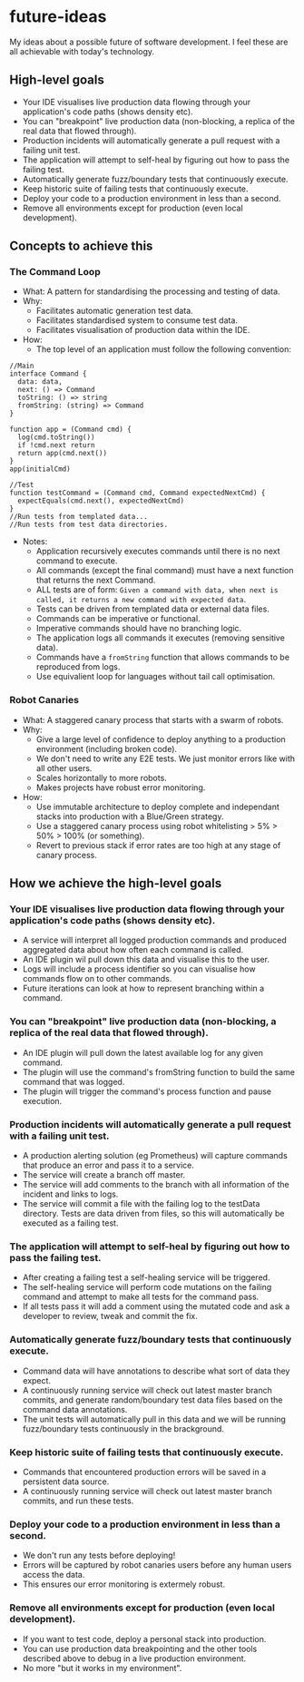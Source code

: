 # future-ideas
My ideas about a possible future of software development. I feel these are all achievable with today's technology.

## High-level goals
* Your IDE visualises live production data flowing through your application's code paths (shows density etc).
* You can "breakpoint" live production data (non-blocking, a replica of the real data that flowed through).
* Production incidents will automatically generate a pull request with a failing unit test.
* The application will attempt to self-heal by figuring out how to pass the failing test.
* Automatically generate fuzz/boundary tests that continuously execute.
* Keep historic suite of failing tests that continuously execute.
* Deploy your code to a production environment in less than a second.
* Remove all environments except for production (even local development).


## Concepts to achieve this

### The Command Loop
* What: A pattern for standardising the processing and testing of data.
* Why: 
  * Facilitates automatic generation test data.
  * Facilitates standardised system to consume test data.
  * Facilitates visualisation of production data within the IDE.
* How: 
  * The top level of an application must follow the following convention:
```
//Main
interface Command {
  data: data,
  next: () => Command
  toString: () => string
  fromString: (string) => Command
}

function app = (Command cmd) {
  log(cmd.toString())
  if !cmd.next return
  return app(cmd.next())
}
app(initialCmd)

//Test
function testCommand = (Command cmd, Command expectedNextCmd) {
  expectEquals(cmd.next(), expectedNextCmd)
}
//Run tests from templated data...
//Run tests from test data directories.
```
* Notes:
  * Application recursively executes commands until there is no next command to execute.
  * All commands (except the final command) must have a next function that returns the next Command.
  * ALL tests are of form: `Given a command with data, when next is called, it returns a new command with expected data`.
  * Tests can be driven from templated data or external data files.
  * Commands can be imperative or functional.
  * Imperative commands should have no branching logic.
  * The application logs all commands it executes (removing sensitive data).
  * Commands have a `fromString` function that allows commands to be reproduced from logs.
  * Use equivalient loop for languages without tail call optimisation.
  
### Robot Canaries
* What: A staggered canary process that starts with a swarm of robots.
* Why:
  * Give a large level of confidence to deploy anything to a production environment (including broken code).
  * We don't need to write any E2E tests. We just monitor errors like with all other users.
  * Scales horizontally to more robots.
  * Makes projects have robust error monitoring.
* How:
  * Use immutable architecture to deploy complete and independant stacks into production with a Blue/Green strategy.
  * Use a staggered canary process using robot whitelisting > 5% > 50% > 100% (or something).
  * Revert to previous stack if error rates are too high at any stage of canary process.


## How we achieve the high-level goals
### Your IDE visualises live production data flowing through your application's code paths (shows density etc).
* A service will interpret all logged production commands and produced aggregated data about how often each command is called.
* An IDE plugin wil pull down this data and visualise this to the user.
* Logs will include a process identifier so you can visualise how commands flow on to other commands.
* Future iterations can look at how to represent branching within a command.

### You can "breakpoint" live production data (non-blocking, a replica of the real data that flowed through).
* An IDE plugin will pull down the latest available log for any given command.
* The plugin will use the command's fromString function to build the same command that was logged.
* The plugin will trigger the command's process function and pause execution.

### Production incidents will automatically generate a pull request with a failing unit test.
* A production alerting solution (eg Prometheus) will capture commands that produce an error and pass it to a service.
* The service will create a branch off master.
* The service will add comments to the branch with all information of the incident and links to logs.
* The service will commit a file with the failing log to the testData directory. Tests are data driven from files, so this will automatically be executed as a failing test.

### The application will attempt to self-heal by figuring out how to pass the failing test.
* After creating a failing test a self-healing service will be triggered.
* The self-healing service will perform code mutations on the failing command and attempt to make all tests for the command pass.
* If all tests pass it will add a comment using the mutated code and ask a developer to review, tweak and commit the fix.

### Automatically generate fuzz/boundary tests that continuously execute.
* Command data will have annotations to describe what sort of data they expect.
* A continuously running service will check out latest master branch commits, and generate random/boundary test data files based on the command data annotations.
* The unit tests will automatically pull in this data and we will be running fuzz/boundary tests continuously in the brackground.

### Keep historic suite of failing tests that continuously execute.
* Commands that encountered production errors will be saved in a persistent data source.
* A continuously running service will check out latest master branch commits, and run these tests.

### Deploy your code to a production environment in less than a second.
* We don't run any tests before deploying!
* Errors will be captured by robot canaries users before any human users access the data.
* This ensures our error monitoring is extermely robust.

### Remove all environments except for production (even local development).
* If you want to test code, deploy a personal stack into production.
* You can use production data breakpointing and the other tools described above to debug in a live production environment.
* No more "but it works in my environment".
